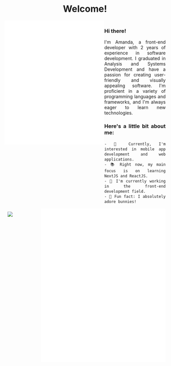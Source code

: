 <h1 align="center">Welcome!</h1>

<div style="display: flex; flex-direction: row;">
<div width="40%">
<img width="350" align="left" src="./metrics/languages.svg">
<img width="390" align="right" src="/metrics/topics.svg" alt="">
</div>
<div style="width: 90%; text-align:justify">
<h3>Hi there!</h3>
I'm Amanda, a front-end developer with 2 years of experience in software development. I graduated in Analysis and Systems Development and have a passion for creating user-friendly and visually appealing software. I'm proficient in a variety of programming languages and frameworks, and I'm always eager to learn new technologies.

<br>

<h3>Here's a little bit about me:</h3>

    - 📍 Currently, I'm interested in mobile app development and web applications.
    - 📚 Right now, my main focus is on learning NextJS and ReactJS.
    - 💼 I'm currently working in the front-end development field.
    - 🐰 Fun fact: I absolutely adore bunnies!

</div>
</div>

<img style="margin: 10px" height="350" align="left" src="https://media.giphy.com/media/VKWax7JlQsily/giphy.gif">

<div width="40%" align="right">
<img align="right" width="390" src="./metrics/spotify.svg">

<img width="390" align="right" src="./metrics/16personalities.svg" alt="">
</div>

<br>
